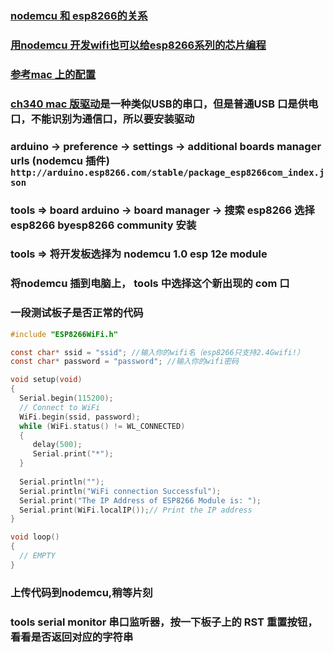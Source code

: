 ### [nodemcu 和 esp8266的关系](http://www.taichi-maker.com/homepage/esp8266-nodemcu-iot/esp8266-nodemcu-tutorial-index/nodemcu-hardware/)
### [用nodemcu 开发wifi也可以给esp8266系列的芯片编程](https://www.bilibili.com/read/cv2186586/)
### [参考mac 上的配置](https://www.toutiao.com/i6798723641820316168/)
### [ch340 mac 版驱动](https://github.com/adrianmihalko/ch340g-ch34g-ch34x-mac-os-x-driver/raw/master/CH34x_Install_V1.5.pkg)是一种类似USB的串口，但是普通USB 口是供电口，不能识别为通信口，所以要安装驱动
### arduino -> preference -> settings -> additional boards manager urls (nodemcu 插件) ```http://arduino.esp8266.com/stable/package_esp8266com_index.json```
### tools => board arduino -> board manager -> 搜索 esp8266 选择 esp8266 byesp8266 community 安装
### tools => 将开发板选择为 nodemcu 1.0 esp 12e module
### 将nodemcu 插到电脑上， tools 中选择这个新出现的 com 口
### 一段测试板子是否正常的代码
```c
#include "ESP8266WiFi.h"

const char* ssid = "ssid"; //输入你的wifi名（esp8266只支持2.4Gwifi!）
const char* password = "password"; //输入你的wifi密码

void setup(void)
{ 
  Serial.begin(115200);
  // Connect to WiFi
  WiFi.begin(ssid, password);
  while (WiFi.status() != WL_CONNECTED) 
  {
     delay(500);
     Serial.print("*");
  }
  
  Serial.println("");
  Serial.println("WiFi connection Successful");
  Serial.print("The IP Address of ESP8266 Module is: ");
  Serial.print(WiFi.localIP());// Print the IP address
}

void loop() 
{
  // EMPTY
}
```

### 上传代码到nodemcu,稍等片刻
### tools serial monitor 串口监听器，按一下板子上的 RST 重置按钮，看看是否返回对应的字符串

